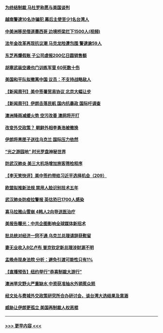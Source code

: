 #### [为终结制裁 马杜罗称愿与美国谈判](../pages/prog202/a102756060.md?t=01191822) 
#### [越南警逮10名诈骗犯 幕后主使至少1名台湾人](../pages/prog202/a102756030.md?t=01191822) 
#### [中美洲移民借道墨西哥 边境桥梁拦下1500人(视频)](../pages/prog202/a102756017.md?t=01191822) 
#### [法年金改革再现抗议潮 马克龙险遭包围 警逮逾59人](../pages/prog202/a102755953.md?t=01191822) 
#### [东芝再爆假账 子公司虚报200亿日圆销售额](../pages/prog202/a102755949.md?t=01191822) 
#### [胡塞武装空袭也门训练军营 60死数十伤](../pages/prog202/a102755921.md?t=01191822) 
#### [美国和平队拟撤离中国 议员：不支持战略敌人](../pages/prog202/a102755896.md?t=01191822) 
#### [【新闻周刊】美中签署贸易协议  北京大幅让步](../pages/prog202/a102755893.md?t=01191822) 
#### [【新闻周刊】伊朗击落民航 国内抗暴政 国际吁调查](../pages/prog202/a102755773.md?t=01191822) 
#### [澳洲降雨减缓火势 空污改善 澳网将开打](../pages/prog202/a102755661.md?t=01191822) 
#### [改变外交政策？ 朝鲜外相李勇浩被撤换](../pages/prog202/a102755817.md?t=01191822) 
#### [伊朗将黑匣子送往乌克兰 国际压力依然](../pages/prog202/a102755784.md?t=01191822) 
#### [“光之游园地” 时光罗盘神秘世界](../pages/prog202/a102755744.md?t=01191822) 
#### [防武汉肺炎 美三大机场增加旅客筛检程序](../pages/prog202/a102755752.md?t=01191822) 
#### [【李天笑快评】美中签约带给习近平选择机会（209）](../pages/prog202/a102755709.md?t=01191822) 
#### [欧盟拟推新法规  禁用人脸识别技术五年](../pages/prog202/a102755658.md?t=01191822) 
#### [武汉肺炎防疫拉警报 英估恐已1700人感染](../pages/prog202/a102755639.md?t=01191822) 
#### [喜马拉雅山雪崩 4韩人2向导送医治疗](../pages/prog202/a102755429.md?t=01191822) 
#### [美报告曝光：中共企图影响全球媒体新招术](../pages/prog202/a102755535.md?t=01191822) 
#### [批总统对经济一窍不通 乌克兰总理请辞获慰留](../pages/prog202/a102755361.md?t=01191822) 
#### [妻无业收入8亿卢布 普京钦定新总理涉财源不明](../pages/prog202/a102755310.md?t=01191822) 
#### [孟晚舟现身法院 分析：避免引渡可能性只有1%](../pages/prog202/a102755286.md?t=01191822) 
#### [【直播预告】纽约举行“恭喜制裁大游行”](../pages/prog202/a102755308.md?t=01191822) 
#### [澳洲旱灾野火严重缺水 中资获准抽水外销惹众怒](../pages/prog202/a102755285.md?t=01191822) 
#### [经文处与费城外交政策研究所合办研讨会，谈台湾大选结果及意涵](../pages/prog202/a102755234.md?t=01191822) 
#### [威胁让伊朗更孤立 美国再制裁人权恶棍](../pages/prog202/a102755094.md?t=01191822) 

----
#### [ >>> 更早内容 <<< ](../indexes/prog202-earlier.md)
